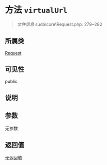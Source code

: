 # 方法 `virtualUrl`

> *文件信息* suda\core\Request.php: 279~282

## 所属类 

[Request](../Request.md)

## 可见性

public

## 说明



## 参数


无参数


## 返回值

无返回值
